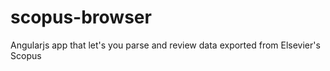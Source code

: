 # scopus-browser
Angularjs app that let's you parse and review data exported from Elsevier's Scopus
